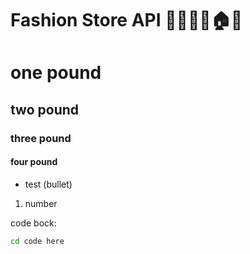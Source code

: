 # Fashion Store API 👚👟👕👠🏠😎

# one pound

## two pound

### three pound

#### four pound

- test (bullet)

1. number

code bock:

```sh
cd code here
```
